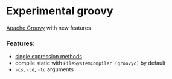 # Experimental groovy
[Apache Groovy](https://github.com/apache/groovy) with new features

### Features:
- [single expression methods](experiments/single-expr-methods.md)
- compile static with `FileSystemCompiler (groovyc)` by default
- `-cs`, `-cd`, `-tc` arguments
